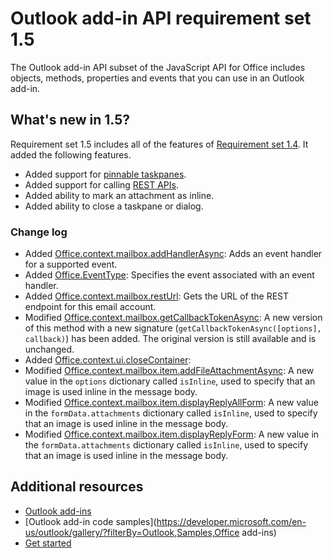 # Outlook add-in API requirement set 1.5

The Outlook add-in API subset of the JavaScript API for Office includes objects, methods, properties and events that you can use in an Outlook add-in.

## What's new in 1.5?

Requirement set 1.5 includes all of the features of [Requirement set 1.4](../1.4/index.md). It added the following features.

- Added support for [pinnable taskpanes](../../../docs/outlook/manifests/pinnable-taskpane.md).
- Added support for calling [REST APIs](../../../docs/outlook/use-rest-api.md).
- Added ability to mark an attachment as inline.
- Added ability to close a taskpane or dialog.

### Change log

- Added [Office.context.mailbox.addHandlerAsync](https://dev.office.com/reference/add-ins/outlook/1.5/Office.context.mailbox?product=outlook&version=v1.5#addhandlerasynceventtype-handler-options-callback): Adds an event handler for a supported event.
- Added [Office.EventType](https://dev.office.com/reference/add-ins/outlook/1.5/Office?product=outlook&version=v1.5#eventtype-string): Specifies the event associated with an event handler.
- Added [Office.context.mailbox.restUrl](https://dev.office.com/reference/add-ins/outlook/1.5/Office.context.mailbox?product=outlook&version=v1.5#resturl-string): Gets the URL of the REST endpoint for this email account.
- Modified [Office.context.mailbox.getCallbackTokenAsync](https://dev.office.com/reference/add-ins/outlook/1.5/Office.context.mailbox?product=outlook&version=v1.5#getcallbacktokenasyncoptions-callback): A new version of this method with a new signature (`getCallbackTokenAsync([options], callback)`) has been added. The original version is still available and is unchanged.
- Added [Office.context.ui.closeContainer](https://dev.office.com/reference/add-ins/shared/officeui.closecontainer?product=outlook&version=v1.5): 
- Modified [Office.context.mailbox.item.addFileAttachmentAsync](https://dev.office.com/reference/add-ins/outlook/1.5/Office.context.mailbox.item?product=outlook&version=v1.5#addfileattachmentasyncuri-attachmentname-options-callback): A new value in the `options` dictionary called `isInline`, used to specify that an image is used inline in the message body.
- Modified [Office.context.mailbox.item.displayReplyAllForm](https://dev.office.com/reference/add-ins/outlook/1.5/Office.context.mailbox.item?product=outlook&version=v1.5#displayreplyallformformdata): A new value in the `formData.attachments` dictionary called `isInline`, used to specify that an image is used inline in the message body.
- Modified [Office.context.mailbox.item.displayReplyForm](https://dev.office.com/reference/add-ins/outlook/1.5/Office.context.mailbox.item?product=outlook&version=v1.5#displayreplyformformdata): A new value in the `formData.attachments` dictionary called `isInline`, used to specify that an image is used inline in the message body.

## Additional resources

- [Outlook add-ins](https://docs.microsoft.com/en-us/outlook/add-ins/)
- [Outlook add-in code samples](https://developer.microsoft.com/en-us/outlook/gallery/?filterBy=Outlook,Samples,Office add-ins)
- [Get started](https://docs.microsoft.com/en-us/outlook/add-ins/quick-start)
